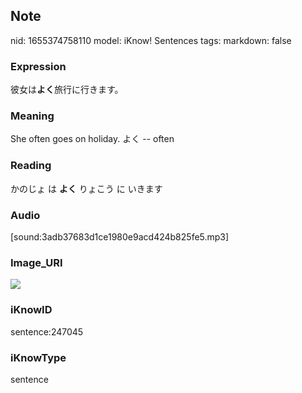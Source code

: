 ## Note
nid: 1655374758110
model: iKnow! Sentences
tags: 
markdown: false

### Expression
彼女は<b>よく</b>旅行に行きます。

### Meaning
She often goes on holiday.
よく -- often

### Reading
かのじょ は <b>よく</b> りょこう に いきます

### Audio
[sound:3adb37683d1ce1980e9acd424b825fe5.mp3]

### Image_URI
<img src="d11f6bac38921880b50f20b2860507dc.jpg">

### iKnowID
sentence:247045

### iKnowType
sentence
